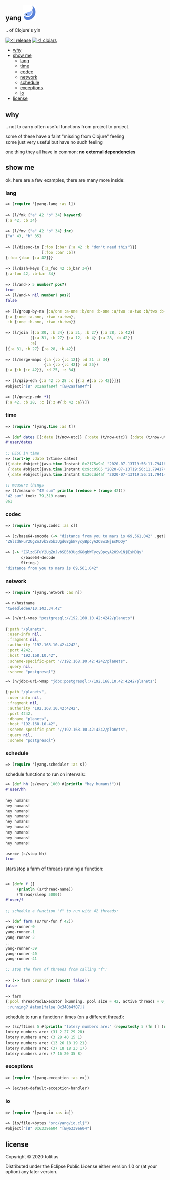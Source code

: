 ## yang <img src="doc/img/yang-logo.png" width="42px">

.. of Clojure's yin

[![<! release](https://img.shields.io/badge/dynamic/json.svg?label=release&url=https%3A%2F%2Fclojars.org%2Ftolitius%2Fyang%2Flatest-version.json&query=version&colorB=blue)](https://github.com/tolitius/yang/releases)
[![<! clojars](https://img.shields.io/clojars/v/tolitius/yang.svg)](https://clojars.org/tolitius/yang)

- [why](#why)
- [show me](#show-me)
  - [lang](#lang)
  - [time](#time)
  - [codec](#codec)
  - [network](#network)
  - [schedule](#schedule)
  - [exceptions](#exceptions)
  - [io](#io)
- [license](#license)

## why

.. not to carry often useful functions from project to project

some of these have a faint "missing from Clojure" feeling<br/>
some just very useful but have no such feeling

one thing they all have in common: **no external dependencies**

## show me

ok. here are a few examples, there are many more inside:

### lang

```clojure
=> (require '[yang.lang :as l])

=> (l/fmk {"a" 42 "b" 34} keyword)
{:a 42, :b 34}

=> (l/fmv {"a" 42 "b" 34} inc)
{"a" 43, "b" 35}

=> (l/dissoc-in {:foo {:bar {:a 42 :b "don't need this"}}}
                [:foo :bar :b])
{:foo {:bar {:a 42}}}

=> (l/dash-keys {:a_foo 42 :b_bar 34})
{:a-foo 42, :b-bar 34}

=> (l/and-> 5 number? pos?)
true
=> (l/and-> nil number? pos?)
false

=> (l/group-by-ns {:a/one :a-one :b/one :b-one :a/two :a-two :b/two :b-two})
{:a {:one :a-one, :two :a-two},
 :b {:one :b-one, :two :b-two}}

=> (l/join [{:a 20, :b 34} {:a 31, :b 27} {:a 28, :b 42}]
           [{:a 31, :b 27} {:a 12, :b 4} {:a 28, :b 42}]
           :a)
[{:a 31, :b 27} {:a 28, :b 42}]

=> (l/merge-maps {:a {:b {:c 12}} :d 21 :z 34}
                 {:a {:b {:c 42}} :d 25})
{:a {:b {:c 42}}, :d 25, :z 34}

=> (l/gzip-edn {:a 42 :b 28 :c [{:z #{:a :b 42}}]})
#object["[B" 0x2aafa84f "[B@2aafa84f"]

=> (l/gunzip-edn *1)
{:a 42, :b 28, :c [{:z #{:b 42 :a}}]}
```

### time

```clojure
=> (require '[yang.time :as t])

=> (def dates [{:date (t/now-utc)} {:date (t/now-utc)} {:date (t/now-utc)}])
#'user/dates

;; DESC in time
=> (sort-by :date t/time> dates)
({:date #object[java.time.Instant 0x2f75a9b1 "2020-07-13T19:56:11.794186Z"]}
 {:date #object[java.time.Instant 0x9cc0505 "2020-07-13T19:56:11.794174Z"]}
 {:date #object[java.time.Instant 0x26cdd4af "2020-07-13T19:56:11.794141Z"]})

;; measure things
=> (t/measure "42 sum" println (reduce + (range 42)))
"42 sum" took: 79,319 nanos
861
```

### codec

```clojure
=> (require '[yang.codec :as c])

=> (c/base64-encode (-> "distance from you to mars is 69,561,042" .getBytes))
"ZGlzdGFuY2UgZnJvbSB5b3UgdG8gbWFycyBpcyA2OSw1NjEsMDQy"

=> (-> "ZGlzdGFuY2UgZnJvbSB5b3UgdG8gbWFycyBpcyA2OSw1NjEsMDQy"
       c/base64-decode
       String.)
"distance from you to mars is 69,561,042"
```

### network

```clojure
=> (require '[yang.network :as n])

=> n/hostname
"tweedledee/10.143.34.42"
```

```clojure
=> (n/uri->map "postgresql://192.168.10.42:4242/planets")

{:path "/planets",
 :user-info nil,
 :fragment nil,
 :authority "192.168.10.42:4242",
 :port 4242,
 :host "192.168.10.42",
 :scheme-specific-part "//192.168.10.42:4242/planets",
 :query nil,
 :scheme "postgresql"}
```

```clojure
=> (n/jdbc-uri->map "jdbc:postgresql://192.168.10.42:4242/planets")

{:path "/planets",
 :user-info nil,
 :fragment nil,
 :authority "192.168.10.42:4242",
 :port 4242,
 :dbname "planets",
 :host "192.168.10.42",
 :scheme-specific-part "//192.168.10.42:4242/planets",
 :query nil,
 :scheme "postgresql"}
```

### schedule

```clojure
=> (require '[yang.scheduler :as s])
```

schedule functions to run on intervals:

```clojure
=> (def hh (s/every 1000 #(println "hey humans!")))
#'user/hh

hey humans!
hey humans!
hey humans!
hey humans!
hey humans!
hey humans!
hey humans!
hey humans!
hey humans!

user=> (s/stop hh)
true
```

start/stop a farm of threads running a function:

```clojure

=> (defn f []
     (println (s/thread-name))
     (Thread/sleep 5000))
#'user/f

;; schedule a function "f" to run with 42 threads:

=> (def farm (s/run-fun f 42))
yang-runner-0
yang-runner-1
yang-runner-2
...
yang-runner-39
yang-runner-40
yang-runner-41

;; stop the farm of threads from calling "f":

=> (-> farm :running? (reset! false))
false

=> farm
{:pool ThreadPoolExecutor [Running, pool size = 42, active threads = 0, queued tasks = 0, completed tasks = 42]"],
 :running? #atom[false 0x340b4f07]}
```

schedule to run a function `n` times (on a different thread):

```clojure
=> (sc/ftimes 5 #(println "lotery numbers are:" (repeatedly 5 (fn [] (rand-int 42)))))
lotery numbers are: (31 2 27 29 28)
lotery numbers are: (3 28 40 15 1)
lotery numbers are: (13 26 18 19 21)
lotery numbers are: (37 18 18 23 17)
lotery numbers are: (7 16 20 35 8)
```

### exceptions

```clojure
=> (require '[yang.exception :as ex])

=> (ex/set-default-exception-handler)
```

### io

```clojure
=> (require '[yang.io :as io])

=> (io/file->bytes "src/yang/io.clj")
#object["[B" 0x6339e604 "[B@6339e604"]
```

## license

Copyright © 2020 tolitius

Distributed under the Eclipse Public License either version 1.0 or (at
your option) any later version.
